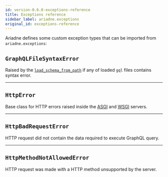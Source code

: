 ```yaml
---
id: version-0.6.0-exceptions-reference
title: Exceptions reference
sidebar_label: ariadne.exceptions
original_id: exceptions-reference
---
```


Ariadne defines some custom exception types that can be imported from `ariadne.exceptions`:


## `GraphQLFileSyntaxError`

Raised by the [`load_schema_from_path`](api-reference.md#load_schema_from_path) if any of loaded `gql` files contains syntax error.


- - - - -


## `HttpError`

Base class for HTTP errors raised inside the [ASGI](asgi.md) and [WSGI](wsgi.md) servers.


- - - - -


## `HttpBadRequestError`

HTTP request did not contain the data required to execute GraphQL query.


- - - - -


## `HttpMethodNotAllowedError`

HTTP request was made with a HTTP method unsupported by the server.
